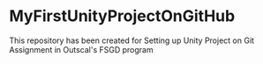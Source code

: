 # MyFirstUnityProjectOnGitHub
This repository has been created for Setting up Unity Project on Git Assignment in Outscal's FSGD program
